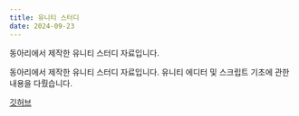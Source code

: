 ```yaml
---
title: 유니티 스터디
date: 2024-09-23
---
```

동아리에서 제작한 유니티 스터디 자료입니다.
<!--more-->
동아리에서 제작한 유니티 스터디 자료입니다. 유니티 에디터 및 스크립트 기초에 관한 내용을 다뤘습니다.


[깃허브](https://github.com/Tarae0419/Unity-Study)

